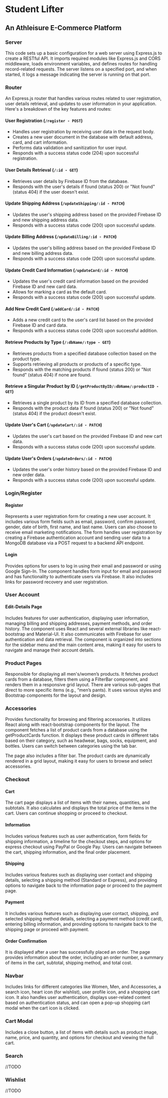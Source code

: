 # Student Lifter
## An Athleisure E-Commerce Platform

### Server

This code sets up a basic configuration for a web server using Express.js to create a RESTful API. It imports required modules like Express.js and CORS middleware, loads environment variables, and defines routes for handling record-related requests. The server listens on a specified port, and when started, it logs a message indicating the server is running on that port.

### Router

An Express.js router that handles various routes related to user registration, user details retrieval, and updates to user information in your application. Here's a breakdown of the key features and routes:

#### User Registration (`/register - POST`)

- Handles user registration by receiving user data in the request body.
- Creates a new user document in the database with default address, card, and cart information.
- Performs data validation and sanitization for user input.
- Responds with a success status code (204) upon successful registration.

#### User Details Retrieval (`/:id - GET`)

- Retrieves user details by Firebase ID from the database.
- Responds with the user's details if found (status 200) or "Not found" (status 404) if the user doesn't exist.

#### Update Shipping Address (`/updateShipping/:id - PATCH`)

- Updates the user's shipping address based on the provided Firebase ID and new shipping address data.
- Responds with a success status code (200) upon successful update.

#### Update Billing Address (`/updateBilling/:id - PATCH`)

- Updates the user's billing address based on the provided Firebase ID and new billing address data.
- Responds with a success status code (200) upon successful update.

#### Update Credit Card Information (`/updateCard/:id - PATCH`)

- Updates the user's credit card information based on the provided Firebase ID and new card data.
- Allows for marking a card as the default card.
- Responds with a success status code (200) upon successful update.

#### Add New Credit Card (`/addCard/:id - PATCH`)

- Adds a new credit card to the user's card list based on the provided Firebase ID and card data.
- Responds with a success status code (200) upon successful addition.

#### Retrieve Products by Type (`/:dbName/:type - GET`)

- Retrieves products from a specified database collection based on the product type.
- Supports retrieving all products or products of a specific type.
- Responds with the matching products if found (status 200) or "Not found" (status 404) if none are found.

#### Retrieve a Singular Product by ID (`/getProductByID/:dbName/:productID - GET`)

- Retrieves a single product by its ID from a specified database collection.
- Responds with the product data if found (status 200) or "Not found" (status 404) if the product doesn't exist.

#### Update User's Cart (`/updateCart/:id - PATCH`)

- Updates the user's cart based on the provided Firebase ID and new cart data.
- Responds with a success status code (200) upon successful update.

#### Update User's Orders (`/updateOrders/:id - PATCH`)

- Updates the user's order history based on the provided Firebase ID and new order data.
- Responds with a success status code (200) upon successful update.

### Login/Register

#### Register

Represents a user registration form for creating a new user account. It includes various form fields such as email, password, confirm password, gender, date of birth, first name, and last name. Users can also choose to receive email marketing notifications. The form handles user registration by creating a Firebase authentication account and sending user data to a MongoDB database via a POST request to a backend API endpoint.

#### Login

Provides options for users to log in using their email and password or using Google Sign-In. The component handles form input for email and password and has functionality to authenticate users via Firebase. It also includes links for password recovery and user registration.

### User Account

#### Edit-Details Page

Includes features for user authentication, displaying user information, managing billing and shipping addresses, payment methods, and order history. The component uses React and several external libraries like react-bootstrap and Material-UI. It also communicates with Firebase for user authentication and data retrieval. The component is organized into sections for the sidebar menu and the main content area, making it easy for users to navigate and manage their account details.

### Product Pages

Responsible for displaying all men's/women’s products. It fetches product cards from a database, filters them using a FilterBar component, and renders them in a responsive grid layout. There are various sub-pages that direct to more specific items (e.g., “men’s pants). It uses various styles and Bootstrap components for the layout and design.

### Accessories

Provides functionality for browsing and filtering accessories. It utilizes React along with react-bootstrap components for the layout. The component fetches a list of product cards from a database using the getProductCards function. It displays these product cards in different tabs based on their category, such as headwear, bags, socks, equipment, and bottles. Users can switch between categories using the tab bar.

The page also includes a filter bar. The product cards are dynamically rendered in a grid layout, making it easy for users to browse and select accessories.

### Checkout

#### Cart

The cart page displays a list of items with their names, quantities, and subtotals. It also calculates and displays the total price of the items in the cart. Users can continue shopping or proceed to checkout.

#### Information

Includes various features such as user authentication, form fields for shipping information, a timeline for the checkout steps, and options for express checkout using PayPal or Google Pay. Users can navigate between the cart, shipping information, and the final order placement.

#### Shipping

Includes various features such as displaying user contact and shipping details, selecting a shipping method (Standard or Express), and providing options to navigate back to the information page or proceed to the payment page.

#### Payment

It includes various features such as displaying user contact, shipping, and selected shipping method details, selecting a payment method (credit card), entering billing information, and providing options to navigate back to the shipping page or proceed with payment.

#### Order Confirmation

It is displayed after a user has successfully placed an order. The page provides information about the order, including an order number, a summary of items in the cart, subtotal, shipping method, and total cost.

### Navbar

Includes links for different categories like Women, Men, and Accessories, a search icon, heart icon (for wishlist), user profile icon, and a shopping cart icon. It also handles user authentication, displays user-related content based on authentication status, and can open a pop-up shopping cart modal when the cart icon is clicked.

### Cart Modal

Includes a close button, a list of items with details such as product image, name, price, and quantity, and options for checkout and viewing the full cart.

### Search
//TODO

### Wishlist
//TODO

